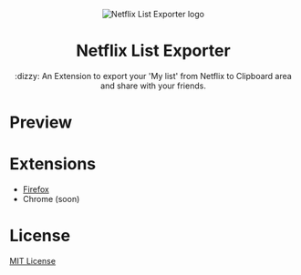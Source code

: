 <p align="center"><img src="https://i.imgur.com/pTgqeTX.png" alt="Netflix List Exporter logo" /></p>
<h1 align="center">Netflix List Exporter</h1>
<p align="center">:dizzy: An Extension to export your 'My list' from Netflix to Clipboard area and share with your friends.</p>

# Preview

# Extensions
- [Firefox](https://addons.mozilla.org/pt-BR/firefox/addon/netflix-list-button-exporter/)
- Chrome (soon)

# License
[MIT License](https://github.com/daltonmenezes/netflix-list-exporter/blob/master/LICENSE)


